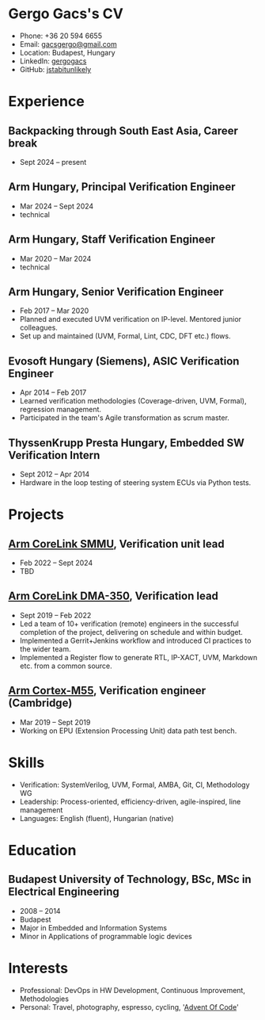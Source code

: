 # Gergo Gacs's CV

- Phone: +36 20 594 6655
- Email: [gacsgergo@gmail.com](mailto:gacsgergo@gmail.com)
- Location: Budapest, Hungary
- LinkedIn: [gergogacs](https://linkedin.com/in/gergogacs)
- GitHub: [jstabitunlikely](https://github.com/jstabitunlikely)


# Experience

## Backpacking through South East Asia, Career break

- Sept 2024 – present

## Arm Hungary, Principal Verification Engineer

- Mar 2024 – Sept 2024
- technical

## Arm Hungary, Staff Verification Engineer

- Mar 2020 – Mar 2024
- technical

## Arm Hungary, Senior Verification Engineer

- Feb 2017 – Mar 2020
- Planned and executed UVM verification on IP-level. Mentored junior colleagues.
- Set up and maintained (UVM, Formal, Lint, CDC, DFT etc.) flows.

## Evosoft Hungary (Siemens), ASIC Verification Engineer

- Apr 2014 – Feb 2017
- Learned verification methodologies (Coverage-driven, UVM, Formal), regression management.
- Participated in the team's Agile transformation as scrum master.

## ThyssenKrupp Presta Hungary, Embedded SW Verification Intern

- Sept 2012 – Apr 2014
- Hardware in the loop testing of steering system ECUs via Python tests.

# Projects

## [Arm CoreLink SMMU](TBD), Verification unit lead

- Feb 2022 – Sept 2024
- TBD

## [Arm CoreLink DMA-350](https://developer.arm.com/Processors/CoreLink%20DMA-350), Verification lead

- Sept 2019 – Feb 2022
- Led a team of 10+ verification (remote) engineers in the successful completion of the project, delivering on schedule and within budget.
- Implemented a Gerrit+Jenkins workflow and introduced CI practices to the wider team.
- Implemented a Register flow to generate RTL, IP-XACT, UVM, Markdown etc. from a common source.

## [Arm Cortex-M55](TBD), Verification engineer (Cambridge)

- Mar 2019 – Sept 2019
- Working on EPU (Extension Processing Unit) data path test bench.

# Skills

- Verification: SystemVerilog, UVM, Formal, AMBA, Git, CI, Methodology WG
- Leadership: Process-oriented, efficiency-driven, agile-inspired, line management
- Languages: English (fluent), Hungarian (native)
# Education

## Budapest University of Technology, BSc, MSc in Electrical Engineering

- 2008 – 2014
- Budapest
- Major in Embedded and Information Systems
- Minor in Applications of programmable logic devices

# Interests

- Professional: DevOps in HW Development, Continuous Improvement, Methodologies
- Personal: Travel, photography, espresso, cycling, '[Advent Of Code](https://github.com/jstabitunlikely/adventofcode)'

